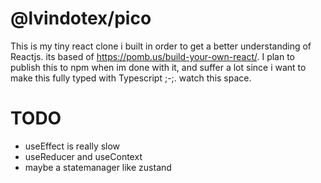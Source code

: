 # @lvindotex/pico

This is my tiny react clone i built in order to get a better understanding of Reactjs. its based of https://pomb.us/build-your-own-react/.
I plan to publish this to npm when im done with it, and suffer a lot since i want to make this fully typed with Typescript ;-;. watch this space.

# TODO

- useEffect is really slow
- useReducer and useContext
- maybe a statemanager like zustand
